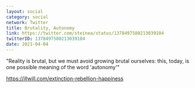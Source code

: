 ```yaml
---
layout: social
category: social
network: Twitter
title: Brutality, Autonomy
link: https://twitter.com/steinea/status/1378497580213039104
twitterID: 1378497580213039104
date: 2021-04-04
---
```


"Reality is brutal, but we must avoid growing brutal ourselves: this, today, is one possible meaning of the word 'autonomy'"

<https://illwill.com/extinction-rebellion-happiness>
